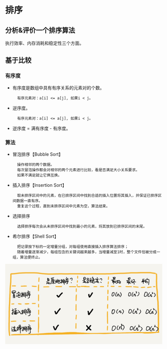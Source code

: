 # 排序

## 分析&评价一个排序算法
执行效率、内存消耗和稳定性三个方面。

## 基于比较

### 有序度
- 有序度是数组中具有有序关系的元素对的个数。

        有序元素对：a[i] <= a[j], 如果i < j。
- 逆序度。

        有序元素对：a[i] <= a[j], 如果i < j。
- 逆序度 = 满有序度 - 有序度。     
        
### 算法
- 冒泡排序【Bubble Sort】

        操作相邻的两个数据。
        每次冒泡操作都会对相邻的两个元素进行比较，看是否满足大小关系要求。
        如果不满足就让它俩互换。
- 插入排序【Insertion Sort】

        取未排序区间中的元素，在已排序区间中找到合适的插入位置将其插入，并保证已排序区间数据一直有序。
        重复这个过程，直到未排序区间中元素为空，算法结束。
- 选择排序

        选择排序每次会从未排序区间中找到最小的元素，将其放到已排序区间的末尾。
- 希尔排序【Shell Sort】

        把记录按下标的一定增量分组，对每组使用直接插入排序算法排序；
        随着增量逐渐减少，每组包含的关键词越来越多，当增量减至1时，整个文件恰被分成一组，算法便终止。

![](media/15861859530673/15861861130703.jpg)
